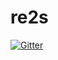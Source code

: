 # re2s

[![Gitter](https://badges.gitter.im/MasseGuillaume/re2s.svg)](https://gitter.im/MasseGuillaume/re2s?utm_source=badge&utm_medium=badge&utm_campaign=pr-badge&utm_content=badge)